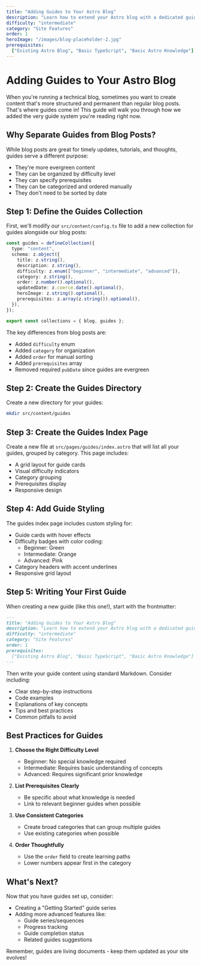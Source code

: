 ```yaml
---
title: "Adding Guides to Your Astro Blog"
description: "Learn how to extend your Astro blog with a dedicated guides section, complete with categories, difficulty levels, and prerequisites"
difficulty: "intermediate"
category: "Site Features"
order: 1
heroImage: "/images/blog-placeholder-2.jpg"
prerequisites:
  ["Existing Astro Blog", "Basic TypeScript", "Basic Astro Knowledge"]
---
```


# Adding Guides to Your Astro Blog

When you're running a technical blog, sometimes you want to create content that's more structured and permanent than regular blog posts. That's where guides come in! This guide will walk you through how we added the very guide system you're reading right now.

## Why Separate Guides from Blog Posts?

While blog posts are great for timely updates, tutorials, and thoughts, guides serve a different purpose:

- They're more evergreen content
- They can be organized by difficulty level
- They can specify prerequisites
- They can be categorized and ordered manually
- They don't need to be sorted by date

## Step 1: Define the Guides Collection

First, we'll modify our `src/content/config.ts` file to add a new collection for guides alongside our blog posts:

```typescript
const guides = defineCollection({
  type: "content",
  schema: z.object({
    title: z.string(),
    description: z.string(),
    difficulty: z.enum(["beginner", "intermediate", "advanced"]),
    category: z.string(),
    order: z.number().optional(),
    updatedDate: z.coerce.date().optional(),
    heroImage: z.string().optional(),
    prerequisites: z.array(z.string()).optional(),
  }),
});

export const collections = { blog, guides };
```

The key differences from blog posts are:

- Added `difficulty` enum
- Added `category` for organization
- Added `order` for manual sorting
- Added `prerequisites` array
- Removed required `pubDate` since guides are evergreen

## Step 2: Create the Guides Directory

Create a new directory for your guides:

```bash
mkdir src/content/guides
```

## Step 3: Create the Guides Index Page

Create a new file at `src/pages/guides/index.astro` that will list all your guides, grouped by category. This page includes:

- A grid layout for guide cards
- Visual difficulty indicators
- Category grouping
- Prerequisites display
- Responsive design

## Step 4: Add Guide Styling

The guides index page includes custom styling for:

- Guide cards with hover effects
- Difficulty badges with color coding:
  - Beginner: Green
  - Intermediate: Orange
  - Advanced: Pink
- Category headers with accent underlines
- Responsive grid layout

## Step 5: Writing Your First Guide

When creating a new guide (like this one!), start with the frontmatter:

```markdown
---
title: "Adding Guides to Your Astro Blog"
description: "Learn how to extend your Astro blog with a dedicated guides section"
difficulty: "intermediate"
category: "Site Features"
order: 1
prerequisites:
  ["Existing Astro Blog", "Basic TypeScript", "Basic Astro Knowledge"]
---
```

Then write your guide content using standard Markdown. Consider including:

- Clear step-by-step instructions
- Code examples
- Explanations of key concepts
- Tips and best practices
- Common pitfalls to avoid

## Best Practices for Guides

1. **Choose the Right Difficulty Level**

   - Beginner: No special knowledge required
   - Intermediate: Requires basic understanding of concepts
   - Advanced: Requires significant prior knowledge

2. **List Prerequisites Clearly**

   - Be specific about what knowledge is needed
   - Link to relevant beginner guides when possible

3. **Use Consistent Categories**

   - Create broad categories that can group multiple guides
   - Use existing categories when possible

4. **Order Thoughtfully**
   - Use the `order` field to create learning paths
   - Lower numbers appear first in the category

## What's Next?

Now that you have guides set up, consider:

- Creating a "Getting Started" guide series
- Adding more advanced features like:
  - Guide series/sequences
  - Progress tracking
  - Guide completion status
  - Related guides suggestions

Remember, guides are living documents - keep them updated as your site evolves!
